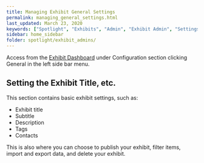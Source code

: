 ```yaml
---
title: Managing Exhibit General Settings
permalink: managing_general_settings.html
last_updated: March 23, 2020
keywords: ["Spotlight", "Exhibits", "Admin", "Exhibit Admin", "Settings", "General"]
sidebar: home_sidebar
folder: spotlight/exhibit_admins/
---
```


Access from the [Exhibit Dashboard](exhibit_dashboard_for_admins) under Configuration section clicking General in the left side bar menu.

## Setting the Exhibit Title, etc.

This section contains basic exhibit settings, such as:

* Exhibit title
* Subtitle
* Description
* Tags
* Contacts

This is also where you can choose to publish your exhibit, filter items, import and export data, and delete your exhibit.


